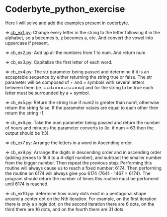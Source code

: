 # Coderbyte_python_exercise
Here I will solve and add the examples present in coderbyte.

=> [cb_ex1.py](https://github.com/Zorro30/Coderbyte_python_exercise/blob/master/cb_ex1.py): 
Change every letter in the string to the letter following it in the alphabet, so a becomes b, z becomes a, etc. And convert the vowel into uppercase if present.  

=> cb_ex2.py:
Add up all the numbers from 1 to num. And return num.

=> cb_ex3.py:
Capitalize the first letter of each word. 

=> cb_ex4.py:
The str parameter being passed and determine if it is an acceptable sequence by either returning the string true or false. The str parameter will be composed of + and = symbols with several letters between them (ie. ++d+===+c++==a) and for the string to be true each letter must be surrounded by a + symbol. 

=> cb_ex5.py:
Return the string true if num2 is greater than num1, otherwise return the string false. If the parameter values are equal to each other then return the string -1. 

=> cb_ex6.py:
Take the num parameter being passed and return the number of hours and minutes the parameter converts to (ie. if num = 63 then the output should be 1:3).

=> cb_ex7.py:
Arrange the letters in a word in Ascending order.

=> cb_ex9.py:
Arrange the digits in descending order and in ascending order (adding zeroes to fit it to a 4-digit number), and subtract the smaller number from the bigger number. Then repeat the previous step. Performing this routine will always cause us to reach a fixed number: 6174. Then performing the routine on 6174 will always give you 6174 (7641 - 1467 = 6174). The program should return the number of times this routine must be performed until 6174 is reached. 

=> cb_ex10.py:
determine how many dots exist in a pentagonal shape around a center dot on the Nth iteration. For example, on the first iteration there is only a single dot, on the second iteration there are 6 dots, on the third there are 16 dots, and on the fourth there are 31 dots. 
